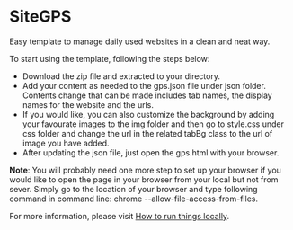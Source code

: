 # SiteGPS
Easy template to manage daily used websites in a clean and neat way.

To start using the template, following the steps below: 

* Download the zip file and extracted to your directory.
* Add your content as needed to the gps.json file under json folder. Contents change that can be made includes tab names, the display names for the website and the urls.
* If you would like, you can also customize the background  by adding your favourate images to the img folder and then go to style.css under css folder and change the url in the related tabBg class to the url of image you have added.
* After updating the json file, just open the gps.html with your browser.



**Note**: You will probably need one more step to set up your browser if you would like to open the page in your browser from your local but not from sever. Simply go to the location of your browser and type following command in command line: 
chrome --allow-file-access-from-files. 

For more information, please visit [How to run things locally](https://github.com/mrdoob/three.js/wiki/How-to-run-things-locally/ "Title").
